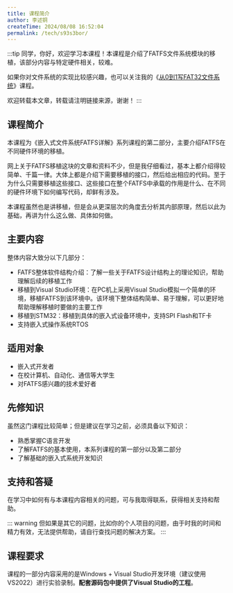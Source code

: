 ```yaml
---
title: 课程简介
author: 李述铜
createTime: 2024/08/08 16:52:04
permalink: /tech/s93s3bor/
---
```

:::tip
同学，你好，欢迎学习本课程！本课程是介绍了FATFS文件系统模块的移植，该部分内容与特定硬件相关，较难。

如果你对文件系统的实现比较感兴趣，也可以关注我的《[从0到1写FAT32文件系统](https://wuptg.xetlk.com/s/VeHie)》课程。

欢迎转载本文章，转载请注明链接来源，谢谢！
:::

## 课程简介
本课程为《嵌入式文件系统FATFS详解》系列课程的第二部分，主要介绍FATFS在不同硬件环境的移植。

网上关于FATFS移植这块的文章和资料不少，但是我仔细看过，基本上都介绍得较简单、千篇一律。大体上都是介绍下需要移植的接口，然后给出相应的代码。至于为什么只需要移植这些接口、这些接口在整个FATFS中承载的作用是什么、在不同的硬件环境下如何编写代码，却鲜有涉及。

本课程虽然也是讲移植，但是会从更深层次的角度去分析其内部原理，然后以此为基础，再讲为什么这么做、具体如何做。

## 主要内容
整体内容大致分以下几部分：

- FATFS整体软件结构介绍：了解一些关于FATFS设计结构上的理论知识，帮助理解后续的移植工作
- 移植到Visual Studio环境：在PC机上采用Visual Studio模拟一个简单的环境，移植FATFS到该环境中。该环境下整体结构简单、易于理解，可以更好地帮助理解移植时要做的主要工作
- 移植到STM32：移植到具体的嵌入式设备环境中，支持SPI Flash和TF卡
- 支持嵌入式操作系统RTOS
  
## 适用对象

- 嵌入式开发者
- 在校计算机、自动化、通信等大学生
- 对FATFS感兴趣的技术爱好者
  
## 先修知识

虽然这门课程比较简单；但是建议在学习之前，必须具备以下知识：

- 熟悉掌握C语言开发
- 了解FATFS的基本使用，本系列课程的第一部分以及第二部分
- 了解基础的嵌入式系统开发知识

## 支持和答疑
在学习中如何有与本课程内容相关的问题，可与我取得联系，获得相关支持和帮助。

::: warning
但如果是其它的问题，比如你的个人项目的问题，由于时我的时间和精力有效，无法提供帮助，请自行查找问题的解决方案。
:::

## 课程要求
课程的一部分内容采用的是Windows + Visual Studio开发环境（建议使用VS2022）进行实验录制。**配套源码包中提供了Visual Studio的工程**。

